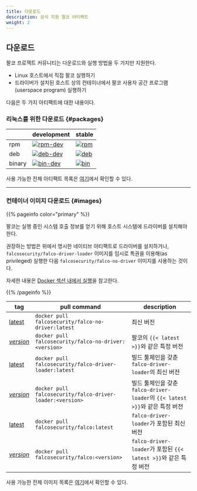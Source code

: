 ```yaml
---
title: 다운로드
description: 공식 지원 팔코 아티팩트
weight: 2
---
```


## 다운로드

팔코 프로젝트 커뮤니티는 다운로드와 실행 방법을 두 가지만 지원한다.

 - Linux 호스트에서 직접 팔코 실행하기
 - 드라이버가 설치된 호스트 상의 컨테이너에서 팔코 사용자 공간 프로그램(userspace program) 실행하기

다음은 두 가지 아티팩트에 대한 내용이다.

### 리눅스를 위한 다운로드 {#packages}

|        | development                                                                                                                 | stable                                                                                                              |
|--------|-----------------------------------------------------------------------------------------------------------------------------|---------------------------------------------------------------------------------------------------------------------|
| rpm    | [![rpm-dev](https://img.shields.io/badge/dynamic/xml?color=%2300aec7&style=flat-square&label=Falco&query=substring-before%28substring-after%28%28%2F%2A%5Bname%28%29%3D%27ListBucketResult%27%5D%2F%2A%5Bname%28%29%3D%27Contents%27%5D%29%5Blast%28%29%5D%2F%2A%5Bname%28%29%3D%27Key%27%5D%2C%22falco-%22%29%2C%22.asc%22%29&url=https%3A%2F%2Ffalco-distribution.s3-eu-west-1.amazonaws.com%2F%3Fprefix%3Dpackages%2Frpm-dev%2Ffalco-)][1] | [![rpm](https://img.shields.io/badge/dynamic/xml?color=%2300aec7&style=flat-square&label=Falco&query=substring-before%28substring-after%28%28%2F%2A%5Bname%28%29%3D%27ListBucketResult%27%5D%2F%2A%5Bname%28%29%3D%27Contents%27%5D%29%5Blast%28%29%5D%2F%2A%5Bname%28%29%3D%27Key%27%5D%2C%22falco-%22%29%2C%22.asc%22%29&url=https%3A%2F%2Ffalco-distribution.s3-eu-west-1.amazonaws.com%2F%3Fprefix%3Dpackages%2Frpm%2Ffalco-)][2] |
| deb    | [![deb-dev](https://img.shields.io/badge/dynamic/xml?color=%2300aec7&style=flat-square&label=Falco&query=substring-before%28substring-after%28%28%2F%2A%5Bname%28%29%3D%27ListBucketResult%27%5D%2F%2A%5Bname%28%29%3D%27Contents%27%5D%29%5Blast%28%29%5D%2F%2A%5Bname%28%29%3D%27Key%27%5D%2C%22falco-%22%29%2C%22.asc%22%29&url=https%3A%2F%2Ffalco-distribution.s3-eu-west-1.amazonaws.com%2F%3Fprefix%3Dpackages%2Fdeb-dev%2Fstable%2Ffalco-)][3] | [![deb](https://img.shields.io/badge/dynamic/xml?color=%2300aec7&style=flat-square&label=Falco&query=substring-before%28substring-after%28%28%2F%2A%5Bname%28%29%3D%27ListBucketResult%27%5D%2F%2A%5Bname%28%29%3D%27Contents%27%5D%29%5Blast%28%29%5D%2F%2A%5Bname%28%29%3D%27Key%27%5D%2C%22falco-%22%29%2C%22.asc%22%29&url=https%3A%2F%2Ffalco-distribution.s3-eu-west-1.amazonaws.com%2F%3Fprefix%3Dpackages%2Fdeb%2Fstable%2Ffalco-)][4] |
| binary | [![bin-dev](https://img.shields.io/badge/dynamic/xml?color=%2300aec7&style=flat-square&label=Falco&query=substring-after%28%28%2F%2A%5Bname%28%29%3D%27ListBucketResult%27%5D%2F%2A%5Bname%28%29%3D%27Contents%27%5D%29%5Blast%28%29%5D%2F%2A%5Bname%28%29%3D%27Key%27%5D%2C%20%22falco-%22%29&url=https%3A%2F%2Ffalco-distribution.s3-eu-west-1.amazonaws.com%2F%3Fprefix%3Dpackages%2Fbin-dev%2Fx86_64%2Ffalco-)][5] | [![bin](https://img.shields.io/badge/dynamic/xml?color=%2300aec7&style=flat-square&label=Falco&query=substring-after%28%28%2F%2A%5Bname%28%29%3D%27ListBucketResult%27%5D%2F%2A%5Bname%28%29%3D%27Contents%27%5D%29%5Blast%28%29%5D%2F%2A%5Bname%28%29%3D%27Key%27%5D%2C%20%22falco-%22%29&url=https%3A%2F%2Ffalco-distribution.s3-eu-west-1.amazonaws.com%2F%3Fprefix%3Dpackages%2Fbin%2Fx86_64%2Ffalco-)][6] |


사용 가능한 전체 아티팩트 목록은 [여기](https://download.falco.org/?prefix=packages)에서 확인할 수 있다.

---

### 컨테이너 이미지 다운로드 {#images}

{{% pageinfo color="primary" %}}

팔코는 실행 중인 시스템 호출 정보를 얻기 위해 호스트 시스템에 드라이버를 설치해야 한다.

권장하는 방법은 위에서 명시한 네이티브 아티팩트로 드라이버를 설치하거나, `falcosecurity/falco-driver-loader` 이미지를 임시로 특권을 이용해(as privileged) 실행한 다음 `falcosecurity/falco-no-driver` 이미지를 사용하는 것이다.

자세한 내용은 [Docker 섹션 내에서 실행](https://falco.org/docs/getting-started/running/#docker)을 참고한다.

{{% /pageinfo %}}

|tag | pull command | description |
|----|----------|-----------------|
|[latest](https://hub.docker.com/r/falcosecurity/falco-no-driver/tags)| `docker pull falcosecurity/falco-no-driver:latest` | 최신 버전 |
|[*version*](https://hub.docker.com/r/falcosecurity/falco-no-driver/tags)| `docker pull falcosecurity/falco-no-driver:<version>` | 팔코의 `{{< latest >}}`와 같은 특정 버전 |
|[latest](https://hub.docker.com/r/falcosecurity/falco-driver-loader/tags)| `docker pull falcosecurity/falco-driver-loader:latest` | 빌드 툴체인을 갖춘 `falco-driver-loader`의 최신 버전 |
|[*version*](https://hub.docker.com/r/falcosecurity/falco-driver-loader/tags)| `docker pull falcosecurity/falco-driver-loader:<version>` | 빌드 툴체인을 갖춘 `falco-driver-loader`의 `{{< latest >}}`와 같은 특정 버전 |
|[latest](https://hub.docker.com/r/falcosecurity/falco/tags)| `docker pull falcosecurity/falco:latest` | `falco-driver-loader`가 포함된 최신 버전 |
|[*version*](https://hub.docker.com/r/falcosecurity/falco/tags)| `docker pull falcosecurity/falco:<version>` | `falco-driver-loader`가 포함된 `{{< latest >}}`와 같은 특정 버전 |

사용 가능한 전체 이미지 목록은 [여기](https://github.com/falcosecurity/falco/tree/master/docker)에서 확인할 수 있다.

[1]: https://download.falco.org/?prefix=packages/rpm-dev/
[2]: https://download.falco.org/?prefix=packages/rpm/
[3]: https://download.falco.org/?prefix=packages/deb-dev/stable/
[4]: https://download.falco.org/?prefix=packages/deb/stable/
[5]: https://download.falco.org/?prefix=packages/bin-dev/x86_64/
[6]: https://download.falco.org/?prefix=packages/bin/x86_64/
